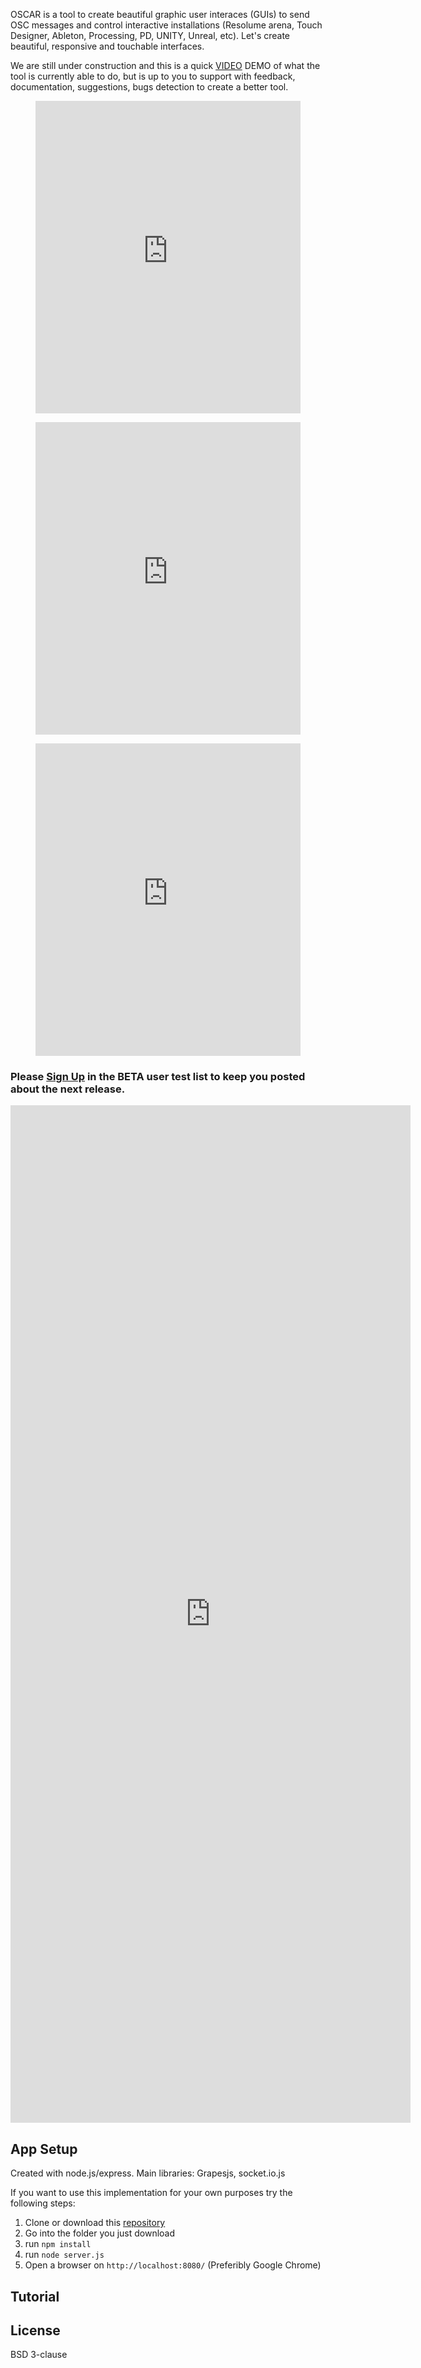 OSCAR is a tool to create beautiful graphic user interaces (GUIs) to send OSC messages and control interactive installations (Resolume arena, Touch Designer, Ableton, Processing, PD, UNITY, Unreal, etc).
Let's create beautiful, responsive and touchable interfaces.

We are still under construction and this is a quick <a href="https://www.youtube.com/watch?v=ZcW8zBWRLf0" target="_blank">VIDEO</a> DEMO of what the tool is currently able to do, but is up to you to support with feedback, documentation, suggestions, bugs detection to create a better tool.

<figure class="video_container">
  <iframe src="https://www.youtube.com/embed/ZBBGbX43hbY" width="100%" frameborder="0" allowfullscreen="true" height="500"> </iframe>
</figure>
<figure class="video_container">
  <iframe src="https://www.youtube.com/embed/HfAO0a3Pe84" width="100%" frameborder="0" allowfullscreen="true" height="500"> </iframe>
</figure>
<figure class="video_container">
  <iframe src="https://www.youtube.com/embed/ZcW8zBWRLf0" width="100%" frameborder="0" allowfullscreen="true" height="500"> </iframe>
</figure>

### Please [Sign Up](https://forms.gle/1pGiDJDh3jur8Tq68) in the BETA user test list to keep you posted about the next release.

<iframe src="https://docs.google.com/forms/d/e/1FAIpQLSdVnwJ9l5JzyjN2PP9OrZx5by7lDniyIJPSCUpp-5EfKDMrsQ/viewform?embedded=true" width="640" height="1628" frameborder="0" marginheight="0" marginwidth="0">Loading...</iframe>


## App Setup

Created with node.js/express. Main libraries: Grapesjs, socket.io.js

If you want to use this implementation for your own purposes try the following steps:

  1. Clone or download this [repository](https://github.com/trafalmejo/OSCAR/)
  2. Go into the folder you just download
  2. run `npm install`
  3. run `node server.js`
  4. Open a browser on `http://localhost:8080/` (Preferibly Google Chrome)

## Tutorial


## License

BSD 3-clause